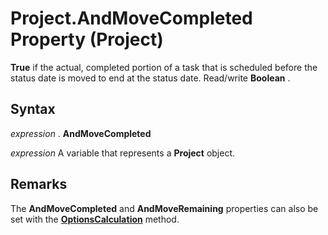 
# Project.AndMoveCompleted Property (Project)

 **True** if the actual, completed portion of a task that is scheduled before the status date is moved to end at the status date. Read/write **Boolean** .


## Syntax

 _expression_ . **AndMoveCompleted**

 _expression_ A variable that represents a **Project** object.


## Remarks

The  **AndMoveCompleted** and **AndMoveRemaining** properties can also be set with the **[OptionsCalculation](608d5bd2-eb6b-0e3c-789a-c376ee55816d.md)** method.


